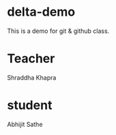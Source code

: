 # delta-demo
This is a demo for git & github class.

# Teacher 
Shraddha Khapra

# student 
Abhijit Sathe